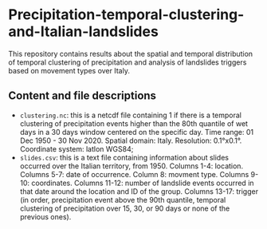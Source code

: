 # Precipitation-temporal-clustering-and-Italian-landslides
This repository contains results about the spatial and temporal distribution of temporal clustering of precipitation and analysis of landslides triggers based on movement types over Italy.

## Content and file descriptions

- `clustering.nc`: this is a netcdf file containing 1 if there is a temporal clustering of precipitation events higher than the 80th quantile of wet days in a 30 days window centered on the specific day. Time range: 01 Dec 1950 - 30 Nov 2020. Spatial domain: Italy. Resolution: 0.1°x0.1°. Coordinate system: latlon WGS84;
- `slides.csv`: this is a text file containing information about slides occurred over the Italian territory, from 1950. Columns 1-4: location. Columns 5-7: date of occurrence. Column 8: movment type. Columns 9-10: coordinates. Columns 11-12: number of landslide events occurred in that date around the location and ID of the group. Columns 13-17: trigger (in order, precipitation event above the 90th quantile, temporal clustering of precipitation over 15, 30, or 90 days or none of the previous ones).



